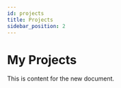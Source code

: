 ```yaml
---
id: projects
title: Projects
sidebar_position: 2
---
```


# My Projects

This is content for the new document.
